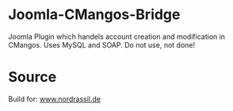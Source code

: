 Joomla-CMangos-Bridge
=================

Joomla Plugin which handels account creation and modification in CMangos.
Uses MySQL and SOAP.
Do not use, not done!

Source
=================

Build for: www.nordrassil.de
